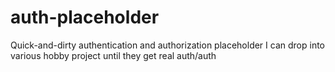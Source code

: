 # auth-placeholder
Quick-and-dirty authentication and authorization placeholder I can drop into various hobby project until they get real auth/auth
